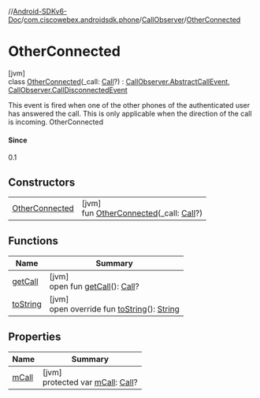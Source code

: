 //[Android-SDKv6-Doc](../../../../index.md)/[com.ciscowebex.androidsdk.phone](../../index.md)/[CallObserver](../index.md)/[OtherConnected](index.md)

# OtherConnected

[jvm]\
class [OtherConnected](index.md)(_call: [Call](../../-call/index.md)?) : [CallObserver.AbstractCallEvent](../-abstract-call-event/index.md), [CallObserver.CallDisconnectedEvent](../-call-disconnected-event/index.md)

This event is fired when one of the other phones of the authenticated user has answered the call. This is only applicable when the direction of the call is incoming. OtherConnected

#### Since

0.1

## Constructors

| | |
|---|---|
| [OtherConnected](-other-connected.md) | [jvm]<br>fun [OtherConnected](-other-connected.md)(_call: [Call](../../-call/index.md)?) |

## Functions

| Name | Summary |
|---|---|
| [getCall](../-abstract-call-event/get-call.md) | [jvm]<br>open fun [getCall](../-abstract-call-event/get-call.md)(): [Call](../../-call/index.md)? |
| [toString](../-abstract-call-event/to-string.md) | [jvm]<br>open override fun [toString](../-abstract-call-event/to-string.md)(): [String](https://kotlinlang.org/api/latest/jvm/stdlib/kotlin/-string/index.html) |

## Properties

| Name | Summary |
|---|---|
| [mCall](../-abstract-call-event/m-call.md) | [jvm]<br>protected var [mCall](../-abstract-call-event/m-call.md): [Call](../../-call/index.md)? |
